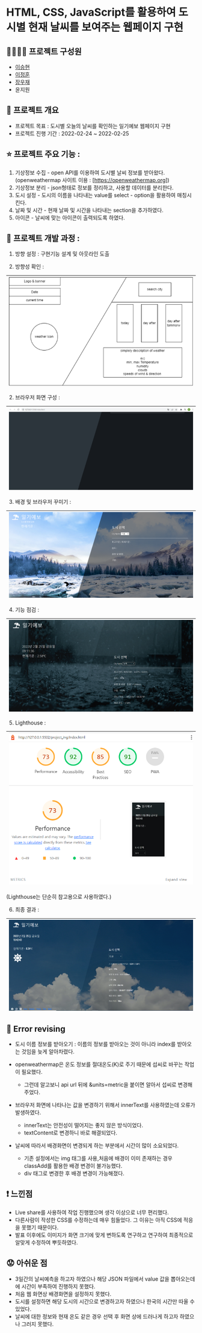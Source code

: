 # HTML, CSS, JavaScript를 활용하여 도시별 현재 날씨를 보여주는 웹페이지 구현
  
## 👨‍👨‍👦‍👦 프로젝트 구성원 
  - [이승현](https://github.com/IlearnML)
  - [이정훈](https://github.com/nnn991)
  - [장우재](https://github.com/WoojaeJang)
  - 윤지원


## 📑 프로젝트 개요
- 프로젝트 목표 : 도시별 오늘의 날씨를 확인하는 일기예보 웹페이지 구현  
- 프로젝트 진행 기간 : 2022-02-24 ~ 2022-02-25  


## ⭐ 프로젝트 주요 기능 :  
1. 기상정보 수집 - open API를 이용하여 도시별 날씨 정보를 받아왔다.  
  (openweathermap 사이트 이용 : [https://openweathermap.org])  
2. 기상정보 분리 - json형태로 정보를 정리하고, 사용할 데이터를 분리한다.  
3. 도시 설정 - 도시의 이름을 나타내는 value를 select - option을 활용하여 매칭시킨다.  
4. 날짜 및 시간 - 현재 날짜 및 시간을 나타내는 section을 추가하였다.  
5. 아이콘 - 날씨에 맞는 아이콘이 출력되도록 하였다.  
  
## 🏃 프로젝트 개발 과정 : 
  
1. 방향 설정 : 구현기능 설계 및 아웃라인 도출

2. 방향성 확인 :  

|![direction](./README_images/01_direction.PNG)  |
|---|


2. 브라우저 화면 구성 :  

|![layout](./README_images/02_layout.PNG)  |
|---|


3. 배경 및 브라우저 꾸미기 :  

|![decorate](./README_images/03_decorate.PNG)|
|---|


4. 기능 점검 :  

|![function](./README_images/04_function.PNG)|
|---|

 
5. Lighthouse :  

|![lighthouse](./README_images/05_lighthouse.PNG)|
|---|

(Lighthouse는 단순히 참고용으로 사용하였다.)


6. 최종 결과 :  

|![final](./README_images/06_final.PNG)|
|---| 



## 🔨 Error revising  
- 도시 이름 정보를 받아오기 : 이름의 정보를 받아오는 것이 아니라 index를 받아오는 것임을 늦게 알아차렸다.  
  
- openweathermap은 온도 정보를 절대온도(K)로 주기 때문에 섭씨로 바꾸는 작업이 필요했다.  
  - 그런데 알고보니 api url 뒤에 &units=metric을 붙이면 알아서 섭씨로 변경해 주었다.  
  
- 브라우저 화면에 나타나는 값을 변경하기 위해서 innerText를 사용하였는데 오류가 발생하였다.  
  - innerText는 안전성이 떨어지는 좋지 않은 방식이었다.  
  - textContent로 변경하니 바로 해결되었다.  

- 날씨에 따라서 배경화면이 변경되게 하는 부분에서 시간이 많이 소요되었다.  
  - 기존 설정에서는 img 태그를 사용,처음에 배경이 이미 존재하는 경우 classAdd를 활용한 배경 변경이 불가능했다.
  - div 태그로 변경한 후 배경 변경이 가능해졌다.  


## ❗ 느낀점
- Live share를 사용하여 작업 진행했으며 생각 이상으로 너무 편리했다.
- 다른사람이 작성한 CSS를 수정하는데 매우 힘들었다. 그 이유는 아직 CSS에 적응을 못했기 때문이다.
- 발표 이후에도 이미지가 화면 크기에 맞게 변하도록 연구하고 연구하여 최종적으로 알맞게 수정하여 뿌듯하였다.


## 😟 아쉬운 점
- 3일간의 날씨예측을 하고자 하였으나 해당 JSON 파일에서 value 값을 뽑아오는데에 시간이 부족하여 진행하지 못했다.
- 처음 웹 화면상 배경화면을 설정하지 못했다.
- 도시를 설정하면 해당 도시의 시간으로 변경하고자 하였으나 한국의 시간만 따올 수 있었다.
- 날씨에 대한 정보와 현재 온도 같은 경우 선택 후 화면 상에 드러나게 하고자 하였으나 그러지 못했다.
